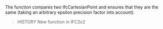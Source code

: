The function compares two IfcCartesianPoint and ensures that they are the same (taking an arbitrary epsilon precision factor into account).

<!-- end of short definition -->


> HISTORY New function in IFC2x2
